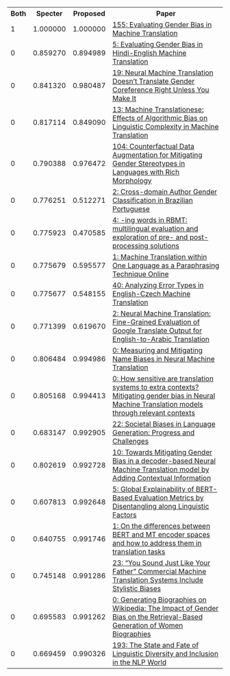 <html><table><tr>
<th>Both</th>
<th>Specter</th>
<th>Proposed</th>
<th>Paper</th>
</tr>
<tr>
<td>1</td>
<td>1.000000</td>
<td>1.000000</td>
<td><a href="https://www.semanticscholar.org/paper/1670a07b70f90cc4ddba71343e6a7ee4b5198595">155: Evaluating Gender Bias in Machine Translation</a></td>
</tr>
<tr>
<td>0</td>
<td>0.859270</td>
<td>0.894989</td>
<td><a href="https://www.semanticscholar.org/paper/2ff522a22d744938bf5150a022904166d4dd45f8">5: Evaluating Gender Bias in Hindi-English Machine Translation</a></td>
</tr>
<tr>
<td>0</td>
<td>0.841320</td>
<td>0.980487</td>
<td><a href="https://www.semanticscholar.org/paper/5b489e91cc8ab5735d914895b3df5d54284e91b9">19: Neural Machine Translation Doesn’t Translate Gender Coreference Right Unless You Make It</a></td>
</tr>
<tr>
<td>0</td>
<td>0.817114</td>
<td>0.849090</td>
<td><a href="https://www.semanticscholar.org/paper/f28208f6847012f986c4ce63b34236284e65407c">13: Machine Translationese: Effects of Algorithmic Bias on Linguistic Complexity in Machine Translation</a></td>
</tr>
<tr>
<td>0</td>
<td>0.790388</td>
<td>0.976472</td>
<td><a href="https://www.semanticscholar.org/paper/835ac3cbb41f2ec47718c5491211dd33b64f382b">104: Counterfactual Data Augmentation for Mitigating Gender Stereotypes in Languages with Rich Morphology</a></td>
</tr>
<tr>
<td>0</td>
<td>0.776251</td>
<td>0.512271</td>
<td><a href="https://www.semanticscholar.org/paper/f4bb9acef79a53c2e3f0325b084d77d0d1d6c89b">2: Cross-domain Author Gender Classification in Brazilian Portuguese</a></td>
</tr>
<tr>
<td>0</td>
<td>0.775923</td>
<td>0.470585</td>
<td><a href="https://www.semanticscholar.org/paper/e76e83750b1448d89b66d39d412ce2c8f07ae523">4: -ing words in RBMT: multilingual evaluation and exploration of pre- and post-processing solutions</a></td>
</tr>
<tr>
<td>0</td>
<td>0.775679</td>
<td>0.595577</td>
<td><a href="https://www.semanticscholar.org/paper/221032a890c0b16eabab8059d5095854f66d09da">1: Machine Translation within One Language as a Paraphrasing Technique Online</a></td>
</tr>
<tr>
<td>0</td>
<td>0.775677</td>
<td>0.548155</td>
<td><a href="https://www.semanticscholar.org/paper/454fb4607190da88cb47e33a628a2dc491249940">40: Analyzing Error Types in English-Czech Machine Translation</a></td>
</tr>
<tr>
<td>0</td>
<td>0.771399</td>
<td>0.619670</td>
<td><a href="https://www.semanticscholar.org/paper/3a05a4046ec2a0519cefbae72e1423c0f61f7956">2: Neural Machine Translation: Fine-Grained Evaluation of Google Translate Output for English-to-Arabic Translation</a></td>
</tr>
<tr>
<td>0</td>
<td>0.806484</td>
<td>0.994986</td>
<td><a href="https://www.semanticscholar.org/paper/e0fc811aa01ae11169aae97b58c8334f8ca173d8">0: Measuring and Mitigating Name Biases in Neural Machine Translation</a></td>
</tr>
<tr>
<td>0</td>
<td>0.805168</td>
<td>0.994413</td>
<td><a href="https://www.semanticscholar.org/paper/fd5c8395c93992c6bbe695f23ec02dd80e26ea7d">0: How sensitive are translation systems to extra contexts? Mitigating gender bias in Neural Machine Translation models through relevant contexts</a></td>
</tr>
<tr>
<td>0</td>
<td>0.683147</td>
<td>0.992905</td>
<td><a href="https://www.semanticscholar.org/paper/76a786b1acd6d1aca56e12a8a1db34569fdf9f3a">22: Societal Biases in Language Generation: Progress and Challenges</a></td>
</tr>
<tr>
<td>0</td>
<td>0.802619</td>
<td>0.992728</td>
<td><a href="https://www.semanticscholar.org/paper/d150e4ff47042237c309aa05ea233076b4fa0402">10: Towards Mitigating Gender Bias in a decoder-based Neural Machine Translation model by Adding Contextual Information</a></td>
</tr>
<tr>
<td>0</td>
<td>0.607813</td>
<td>0.992648</td>
<td><a href="https://www.semanticscholar.org/paper/e06ef772c028de1ba093270a62084588e7c4deaa">5: Global Explainability of BERT-Based Evaluation Metrics by Disentangling along Linguistic Factors</a></td>
</tr>
<tr>
<td>0</td>
<td>0.640755</td>
<td>0.991746</td>
<td><a href="https://www.semanticscholar.org/paper/4ca1d88e196612d6a4bd6d18cdfd508ebc6edcc3">1: On the differences between BERT and MT encoder spaces and how to address them in translation tasks</a></td>
</tr>
<tr>
<td>0</td>
<td>0.745148</td>
<td>0.991286</td>
<td><a href="https://www.semanticscholar.org/paper/a5ccd107c08c5a73ee89aee00a15bc4a0c8f7397">23: “You Sound Just Like Your Father” Commercial Machine Translation Systems Include Stylistic Biases</a></td>
</tr>
<tr>
<td>0</td>
<td>0.695583</td>
<td>0.991262</td>
<td><a href="https://www.semanticscholar.org/paper/4919cd4ad287a3f0679846bd95c6805cb8dda4bd">0: Generating Biographies on Wikipedia: The Impact of Gender Bias on the Retrieval-Based Generation of Women Biographies</a></td>
</tr>
<tr>
<td>0</td>
<td>0.669459</td>
<td>0.990326</td>
<td><a href="https://www.semanticscholar.org/paper/0e141942fa265142f41a2a26eb17b6005d3af29e">193: The State and Fate of Linguistic Diversity and Inclusion in the NLP World</a></td>
</tr>
</table></html>
